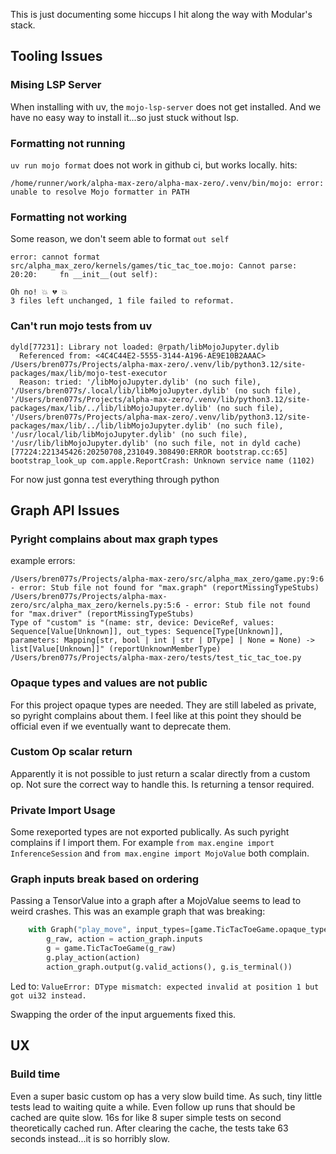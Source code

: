 This is just documenting some hiccups I hit along the way with Modular's stack.

## Tooling Issues

### Mising LSP Server
When installing with uv, the `mojo-lsp-server` does not get installed.
And we have no easy way to install it...so just stuck without lsp.

### Formatting not running
`uv run mojo format` does not work in github ci, but works locally.
hits:
```
/home/runner/work/alpha-max-zero/alpha-max-zero/.venv/bin/mojo: error: unable to resolve Mojo formatter in PATH
```

### Formatting not working
Some reason, we don't seem able to format `out self`
```
error: cannot format src/alpha_max_zero/kernels/games/tic_tac_toe.mojo: Cannot parse: 20:20:     fn __init__(out self):

Oh no! 💥 💔 💥
3 files left unchanged, 1 file failed to reformat.
```

### Can't run mojo tests from uv
```
dyld[77231]: Library not loaded: @rpath/libMojoJupyter.dylib
  Referenced from: <4C4C44E2-5555-3144-A196-AE9E10B2AAAC> /Users/bren077s/Projects/alpha-max-zero/.venv/lib/python3.12/site-packages/max/lib/mojo-test-executor
  Reason: tried: '/libMojoJupyter.dylib' (no such file), '/Users/bren077s/.local/lib/libMojoJupyter.dylib' (no such file), '/Users/bren077s/Projects/alpha-max-zero/.venv/lib/python3.12/site-packages/max/lib/../lib/libMojoJupyter.dylib' (no such file), '/Users/bren077s/Projects/alpha-max-zero/.venv/lib/python3.12/site-packages/max/lib/../lib/libMojoJupyter.dylib' (no such file), '/usr/local/lib/libMojoJupyter.dylib' (no such file), '/usr/lib/libMojoJupyter.dylib' (no such file, not in dyld cache)
[77224:221345426:20250708,231049.308490:ERROR bootstrap.cc:65] bootstrap_look_up com.apple.ReportCrash: Unknown service name (1102)	
```

For now just gonna test everything through python

## Graph API Issues

### Pyright complains about max graph types
example errors:
```
/Users/bren077s/Projects/alpha-max-zero/src/alpha_max_zero/game.py:9:6 - error: Stub file not found for "max.graph" (reportMissingTypeStubs)
/Users/bren077s/Projects/alpha-max-zero/src/alpha_max_zero/kernels.py:5:6 - error: Stub file not found for "max.driver" (reportMissingTypeStubs)
Type of "custom" is "(name: str, device: DeviceRef, values: Sequence[Value[Unknown]], out_types: Sequence[Type[Unknown]], parameters: Mapping[str, bool | int | str | DType] | None = None) -> list[Value[Unknown]]" (reportUnknownMemberType)
/Users/bren077s/Projects/alpha-max-zero/tests/test_tic_tac_toe.py
```

### Opaque types and values are not public

For this project opaque types are needed.
They are still labeled as private, so pyright complains about them.
I feel like at this point they should be official even if we eventually want to deprecate them.

### Custom Op scalar return

Apparently it is not possible to just return a scalar directly from a custom op.
Not sure the correct way to handle this. Is returning a tensor required.

### Private Import Usage

Some rexeported types are not exported publically. As such pyright complains if I import them.
For example `from max.engine import InferenceSession` and `from max.engine import MojoValue` both complain.

### Graph inputs break based on ordering

Passing a TensorValue into a graph after a MojoValue seems to lead to weird crashes.
This was an example graph that was breaking:
```python
    with Graph("play_move", input_types=[game.TicTacToeGame.opaque_type(), TensorType(dtype=DType.uint32, shape=(), device=DeviceRef.CPU())], custom_extensions=[kernels.mojo_kernels]) as action_graph:
        g_raw, action = action_graph.inputs
        g = game.TicTacToeGame(g_raw)
        g.play_action(action)
        action_graph.output(g.valid_actions(), g.is_terminal())
```
Led to: `ValueError: DType mismatch: expected invalid at position 1 but got ui32 instead.`

Swapping the order of the input arguements fixed this.

## UX

### Build time

Even a super basic custom op has a very slow build time.
As such, tiny little tests lead to waiting quite a while.
Even follow up runs that should be cached are quite slow.
16s for like 8 super simple tests on second theoretically cached run.
After clearing the cache, the tests take 63 seconds instead...it is so horribly slow.
